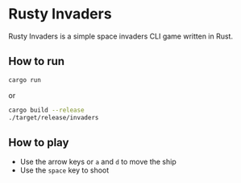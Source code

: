 # Rusty Invaders

Rusty Invaders is a simple space invaders CLI game written in Rust.

## How to run

```bash
cargo run
```

or

```bash
cargo build --release
./target/release/invaders
```

## How to play

- Use the arrow keys or `a` and `d` to move the ship
- Use the `space` key to shoot
